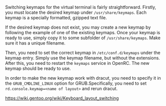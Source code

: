 Switching keymaps for the virtual terminal is fairly straightforward. Firstly, you must locate the desired keymap under `/usr/share/keymaps`. Each keymap is a specially formatted, gzipped text file.

If the desired keymap does not exist, you may create a new keymap by following the example of one of the existing keymaps. Once your keymap is ready to use, simply copy it to some subfolder of `/usr/share/keymaps`. Make sure it has a unique filename.

Then, you need to set the correct keymap in `/etc/conf.d/keymaps` under the keymap entry. Simply use the keymap filename, but without the extensions. After this, you need to restart the `keymaps` service in OpenRC. The new keymap should be ready to use.

In order to make the new keymap work with dracut, you need to specify it in the `GRUB_CMDLINE_LINUX` option for GRUB.Specifically, you need to set `rd.console.keymap=<name of layout>` and rerun dracut.

https://wiki.gentoo.org/wiki/Keyboard_layout_switching
